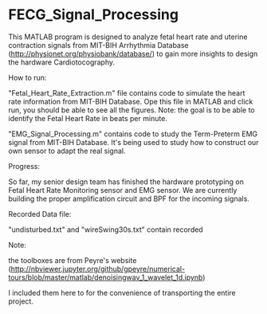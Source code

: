 # FECG_Signal_Processing



This MATLAB program is designed to analyze fetal heart rate and uterine contraction signals from MIT-BIH Arrhythmia Database (http://physionet.org/physiobank/database/) to gain more insights to design the hardware Cardiotocography. 

How to run:

"Fetal_Heart_Rate_Extraction.m" file contains code to simulate the heart rate information from MIT-BIH Database. Ope this file in MATLAB and click run, you should be able to see all the figures. Note: the goal is to be able to identify the Fetal Heart Rate in beats per minute.

"EMG_Signal_Processing.m" contains code to study the Term-Preterm EMG signal from MIT-BIH Database. It's being used to study how to construct our own sensor to adapt the real signal.


Progress:

So far, my senior design team has finished the hardware prototyping on Fetal Heart Rate Monitoring sensor and EMG sensor. We are currently building the proper amplification circuit and BPF for the incoming signals.


Recorded Data file:

"undisturbed.txt" and "wireSwing30s.txt" contain recorded


Note:

the toolboxes are from Peyre's website (http://nbviewer.jupyter.org/github/gpeyre/numerical-tours/blob/master/matlab/denoisingwav_1_wavelet_1d.ipynb)

I included them here to for the convenience of transporting the entire project.
